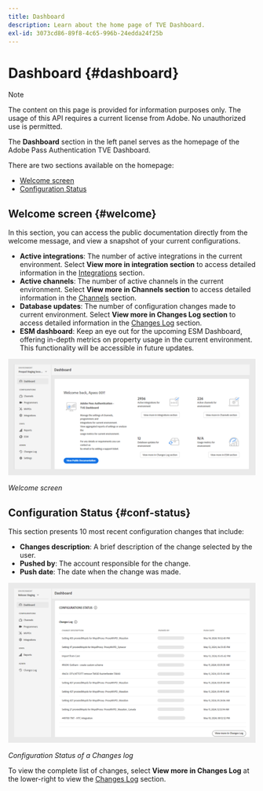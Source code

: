 ```yaml
---
title: Dashboard
description: Learn about the home page of TVE Dashboard.
exl-id: 3073cd86-89f8-4c65-996b-24edda24f25b
---
```

# Dashboard {#dashboard}

>[!NOTE]
>
>The content on this page is provided for information purposes only. The usage of this API requires a current license from Adobe. No unauthorized use is permitted.

The **Dashboard** section in the left panel serves as the homepage of the Adobe Pass Authentication TVE Dashboard. 

There are two sections available on the homepage:

* [Welcome screen](#welcome-screen)
* [Configuration Status](#configuration-status)

## Welcome screen {#welcome}

In this section, you can access the public documentation directly from the welcome message, and view a snapshot of your current configurations.

* **Active integrations**: The number of active integrations in the current environment. Select **View more in integration section** to access detailed information in the [Integrations](tve-dashboard-integrations.md) section.
* **Active channels**: The number of active channels in the current environment. Select **View more in Channels section** to access detailed information in the [Channels](tve-dashboard-channels.md) section.
* **Database updates**: The number of configuration changes made to current environment. Select **View more in Changes Log section** to access detailed information in the [Changes Log](tve-dashboard-changes-log.md) section.
* **ESM dashboard**: Keep an eye out for the upcoming ESM Dashboard, offering in-depth metrics on property usage in the current environment. This functionality will be accessible in future updates.

![Welcome screen](../assets/tve-dashboard/new-tve-dashboard/dashboard/dashboard-welcome-panel-view.png)

*Welcome screen*

## Configuration Status {#conf-status}

This section presents 10 most recent configuration changes that include:

* **Changes description**: A brief description of the change selected by the user.
* **Pushed by**: The account responsible for the change.
* **Push date**: The date when the change was made.

![Configuration Status of a Changes log](../assets/tve-dashboard/new-tve-dashboard/dashboard/dashboard-configuration-status-panel-view.png)

*Configuration Status of a Changes log*

To view the complete list of changes, select **View more in Changes Log** at the lower-right to view the [Changes Log](tve-dashboard-changes-log.md) section.
